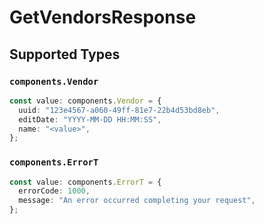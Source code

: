 # GetVendorsResponse


## Supported Types

### `components.Vendor`

```typescript
const value: components.Vendor = {
  uuid: "123e4567-a060-49ff-81e7-22b4d53bd8eb",
  editDate: "YYYY-MM-DD HH:MM:SS",
  name: "<value>",
};
```

### `components.ErrorT`

```typescript
const value: components.ErrorT = {
  errorCode: 1000,
  message: "An error occurred completing your request",
};
```

